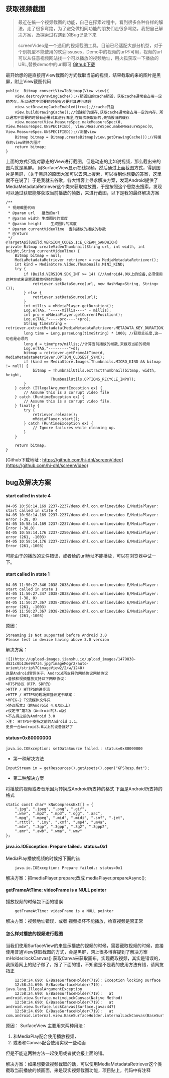 ## 获取视频截图

>最近在搞一个视频截图的功能，自己在探索过程中，看到很多各种各样的解法，走了很多弯路，为了避免做相同功能的朋友们走很多弯路，我把自己解决方案，及探索过程遇到的Bug记录下来
>
>screenVideo是一个通用的视频截图工具，目前已经适配大部分机型，对于个别机型不能使用的欢迎issuses，Demo中的视频的url不可用，视频的url可以从任意视频网站找一个可以播放的视频地址，用火狐获取一下播放的URL,替换demo中的url即可 [Github下载](https://github.com/hi-dhl/screenVideo)




最开始想的是直接用View截图的方式截取当前的视频，结果截取的来的图片是黑屏，附上View截图代码

```
public  Bitmap convertViewToBitmap(View view){
    view.destroyDrawingCache();//销毁旧的cache销毁，获取cache通常会占用一定的内存，所以通常不需要的时候有必要对其进行清理
    view.setDrawingCacheEnabled(true);//cache开启
    view.buildDrawingCache();//创建新的缓存,获取cache通常会占用一定的内存，所以通常不需要的时候有必要对其进行清理,在每次获取新的,先销毁旧的缓存
    view.measure(View.MeasureSpec.makeMeasureSpec(0, View.MeasureSpec.UNSPECIFIED), View.MeasureSpec.makeMeasureSpec(0, View.MeasureSpec.UNSPECIFIED));//测量view
    Bitmap bitmap = Bitmap.createBitmap(view.getDrawingCache());//将缓存的view转换为图片
    return bitmap;
}
```

上面的方式只能对静态的View进行截图，但是动态的比如说视频，那么截出来的图片就是黑屏。
用SurfaceView显示在线视频，然后通过上面截图方式，得到图片是黑屏，（关于黑屏的原因大家可以去网上搜索，可以得到你想要的答案，这里就不在说了）于是我就去谷歌，各大博客上寻求解决方案，发现Android提供了MediaMetadataRetriever这个类来获取缩放图，于是按照这个思路去搜索，发现可以通过获取能够获取当前播放的帧数，来进行截图，以下是我的最终解决方案

```
/**
 * 视频截图代码
 * @param url   播放的url
 * @param width 生成图片的宽度
 * @param height    生成图片的高度
 * @param currentVideoTime  当前播放的播放的秒数
 * @return
 */
@TargetApi(Build.VERSION_CODES.ICE_CREAM_SANDWICH)
private Bitmap createVideoThumbnail(String url, int width, int height,String currentVideoTime) {
    Bitmap bitmap = null;
    MediaMetadataRetriever retriever = new MediaMetadataRetriever();
    int kind = MediaStore.Video.Thumbnails.MINI_KIND;
    try {
        if (Build.VERSION.SDK_INT >= 14) {//Android4.0以上的设备,必须使用这种方式来设置源播放视频的路径
            retriever.setDataSource(url, new HashMap<String, String>());
        } else {
            retriever.setDataSource(url);
        }
        int millis = mMdeiaPlayer.getDuration();
        Log.e(TAG, "-----millis----" + millis);
        int pro = mMdeiaPlayer.getCurrentPosition();
        Log.e(TAG,"-----pro----"+pro);
        String timeString = retriever.extractMetadata(MediaMetadataRetriever.METADATA_KEY_DURATION);
        long time = Long.parseLong(timeString) * 1000; //获取总长度,这一句也是必须的
        long d = time*pro/millis;//计算当前播放的帧数,来截取当前的视频
        Log.e(TAG,"---------"+d);
        bitmap = retriever.getFrameAtTime(d, MediaMetadataRetriever.OPTION_CLOSEST_SYNC);
        if (kind == MediaStore.Images.Thumbnails.MICRO_KIND && bitmap != null) {
            bitmap = ThumbnailUtils.extractThumbnail(bitmap, width, height,
                    ThumbnailUtils.OPTIONS_RECYCLE_INPUT);
        }
    } catch (IllegalArgumentException ex) {
        // Assume this is a corrupt video file
    } catch (RuntimeException ex) {
        // Assume this is a corrupt video file.
    } finally {
        try {
            retriever.release();
            mMdeiaPlayer.start();
        } catch (RuntimeException ex) {
            // Ignore failures while cleaning up.
        }
    }

    return bitmap;
}
```

[Github下载地址 : https://github.com/hi-dhl/screenVideo](https://github.com/hi-dhl/screenVideo)

## bug及解决方案

#### start called in state 4

```
04-05 10:58:14.169 2237-2237/demo.dhl.con.onlinevideo E/MediaPlayer: start called in state 4
04-05 10:58:14.169 2237-2237/demo.dhl.con.onlinevideo E/MediaPlayer: error (-38, 0)
04-05 10:58:14.169 2237-2237/demo.dhl.con.onlinevideo E/MediaPlayer: Error (-38,0)
04-05 10:58:14.176 2237-2250/demo.dhl.con.onlinevideo E/MediaPlayer: error (261, -1003)
04-05 10:58:14.176 2237-2237/demo.dhl.con.onlinevideo E/MediaPlayer: Error (261,-1003)
```

可能由于的播放的文件错误，或者给的url地址不能播放，可以在浏览器中试一下。

#### start called in state 1

```
04-05 11:50:27.346 2038-2038/demo.dhl.con.onlinevideo E/MediaPlayer: start called in state 1
04-05 11:50:27.347 2038-2038/demo.dhl.con.onlinevideo E/MediaPlayer: error (-38, 0)
04-05 11:50:27.367 2038-2050/demo.dhl.con.onlinevideo E/MediaPlayer: error (261, -1003)
04-05 11:50:27.367 2038-2038/demo.dhl.con.onlinevideo E/MediaPlayer: Error (261,-1003)
```

原因：

```
Streaming is Not supported before Android 3.0
Please test in device having above 3.0 version
```

解决方案：

```
![](http://upload-images.jianshu.io/upload_images/1479838-d821c0b136e94734.jpg?imageMogr2/auto-orient/strip%7CimageView2/2/w/1240)
这是Android官网关于，Android所支持的网络协议网络协议
>音频和视频播放支持以下网络协议：
>RTSP协议（RTP，SDP的）
>HTTP / HTTPS的进步流
>HTTP / HTTPS的现场直播议定书草案：
>MPEG-2 TS流媒体文件只
>协议版本3（的Andr​​oid 4.0及以上）
>议定书“第2版（Android的3.x版）
>不支持之前的Andr​​oid 3.0
>注： HTTPS不支持之前的Android 3.1。
更换一台Android3.0以上的设备就好了
```

#### status=0x80000000

```
java.io.IOException: setDataSource failed.: status=0x80000000
```

* 第一种解决方法

```
InputStream in = getResources().getAssets().open("GPSResp.dat");
```

* 第二种解决方案

将播放的视频或者音乐因为转换成Android所支持的格式
下面是Android所支持的格式

```
static const char* kNoCompressExt[] = {
    ".jpg", ".jpeg", ".png", ".gif",
    ".wav", ".mp2", ".mp3", ".ogg", ".aac",
    ".mpg", ".mpeg", ".mid", ".midi", ".smf", ".jet",
    ".rtttl", ".imy", ".xmf", ".mp4", ".m4a",
    ".m4v", ".3gp", ".3gpp", ".3g2", ".3gpp2",
    ".amr", ".awb", ".wma", ".wmv"
};
```
#### java.io.IOException: Prepare failed.: status=0x1

MediaPlay播放视频的时候报下面的错

```
    java.io.IOException: Prepare failed.: status=0x1
```

解决方案：把mediaPlayer.prepare;改成 mediaPlayer.prepareAsync();

#### getFrameAtTime: videoFrame is a NULL pointer

播放视频的时候包下面的错误

```
    getFrameAtTime: videoFrame is a NULL pointer
```

解决方案：视频地址错误，或者 视频损坏不能播放，检查视频是否正常

#### 怎么样对播放的视频进行截图

当我们使用SurfaceView的来显示播放的视频的时候，需要截取视频的时候，直接使用普通View获取截图的方式，会是黑屏，网上很多博客提到了解决方案mHolder.lockCanvas() 获取Canva来获取画布，实现截取视频，其实是错误的，我照着网上的贴子做了，报了下面的错，不知道是不是我的使用方法有错，请网友指正

```
    12:58:24.690: E/BaseSurfaceHolder(719): Exception locking surface
    12:58:24.690: E/BaseSurfaceHolder(719): java.lang.IllegalArgumentException
    12:58:24.690: E/BaseSurfaceHolder(719):   at android.view.Surface.nativeLockCanvas(Native Method)
    12:58:24.690: E/BaseSurfaceHolder(719):   at android.view.Surface.lockCanvas(Surface.java:447)
    12:58:24.690: E/BaseSurfaceHolder(719):   at com.android.internal.view.BaseSurfaceHolder.internalLockCanvas(BaseSurfaceHolder.java:184)
```

原因：
SurfaceView 主要用来两种用法：

1. 和MediaPlay配合使用播放视频，
2. 或者和Canvas配合使用实现一些动画

但是不能这两种方法一起使用或者就会报上面的错。

解决方案：如果想要做视频截取的话，可以使用MediaMetadataRetriever这个类截取当前播放的帧画面，来是现实视频截图功能，项目贴上，代码中有注释

